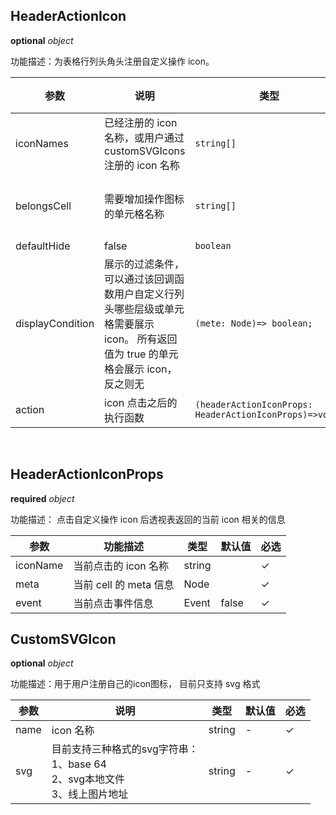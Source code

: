 ## HeaderActionIcon

<description> **optional**  _object_ </description>

功能描述：为表格行列头角头注册自定义操作 icon。

| 参数             | 说明                                                         | 类型                                                    | 默认值 | 必选 | 取值                                                       |
| ---------------- | ------------------------------------------------------------ | ------------------------------------------------------- | ------ | ---- | ---------------------------------------------------------- |
| iconNames        | 已经注册的 icon 名称，或用户通过 customSVGIcons 注册的 icon 名称 | `string[]`                                              |        | ✓    |                                                            |
| belongsCell      | 需要增加操作图标的单元格名称                                 | `string[]`                                              |        | ✓    | 角头：'cornerCell';<br>列头：'colCell';<br>行头：'rowCell' |
| defaultHide      | false                                                        | `boolean`                                               | false  |      | true                                                       |
| displayCondition | 展示的过滤条件，可以通过该回调函数用户自定义行列头哪些层级或单元格需要展示 icon。 所有返回值为 true 的单元格会展示 icon，反之则无 | `(mete: Node)=> boolean;`                               |        |      |                                                            |
| action           | icon 点击之后的执行函数                                      | `(headerActionIconProps: HeaderActionIconProps)=>void;` |        | ✓    |                                                            |

​

## HeaderActionIconProps

<description> **required**  _object_ </description>

功能描述： 点击自定义操作 icon 后透视表返回的当前 icon 相关的信息

| 参数 | 功能描述 | 类型 | 默认值 | 必选 |
| --- | --- | --- | --- | --- |
| iconName | 当前点击的 icon 名称 | string |  | ✓ |
| meta |当前 cell 的 meta 信息| Node | | ✓ |
| event |当前点击事件信息| Event |false| ✓ |

## CustomSVGIcon

<description> **optional**  _object_ </description>

功能描述：用于用户注册自己的icon图标， 目前只支持 svg 格式

| 参数 | 说明 | 类型 | 默认值 | 必选 |
| --- | --- | --- | --- | --- |
| name | icon 名称 | string | - | ✓ |
| svg | 目前支持三种格式的svg字符串：<br> 1、base 64<br>2、svg本地文件<br>3、线上图片地址 | string | - | ✓ |
